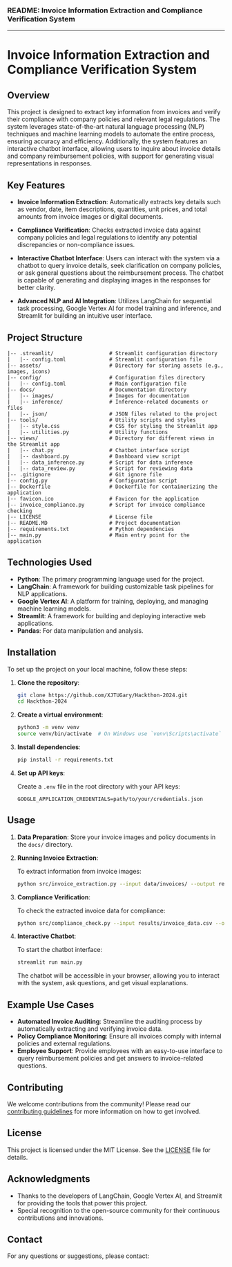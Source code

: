 ### README: Invoice Information Extraction and Compliance Verification System

---

# Invoice Information Extraction and Compliance Verification System

## Overview

This project is designed to extract key information from invoices and verify their compliance with company policies and relevant legal regulations. The system leverages state-of-the-art natural language processing (NLP) techniques and machine learning models to automate the entire process, ensuring accuracy and efficiency. Additionally, the system features an interactive chatbot interface, allowing users to inquire about invoice details and company reimbursement policies, with support for generating visual representations in responses.

## Key Features

- **Invoice Information Extraction**: Automatically extracts key details such as vendor, date, item descriptions, quantities, unit prices, and total amounts from invoice images or digital documents.
  
- **Compliance Verification**: Checks extracted invoice data against company policies and legal regulations to identify any potential discrepancies or non-compliance issues.

- **Interactive Chatbot Interface**: Users can interact with the system via a chatbot to query invoice details, seek clarification on company policies, or ask general questions about the reimbursement process. The chatbot is capable of generating and displaying images in the responses for better clarity.

- **Advanced NLP and AI Integration**: Utilizes LangChain for sequential task processing, Google Vertex AI for model training and inference, and Streamlit for building an intuitive user interface.

## Project Structure

```plaintext
|-- .streamlit/                  # Streamlit configuration directory
|   |-- config.toml              # Streamlit configuration file
|-- assets/                      # Directory for storing assets (e.g., images, icons)
|-- config/                      # Configuration files directory
|   |-- config.toml              # Main configuration file
|-- docs/                        # Documentation directory
|   |-- images/                  # Images for documentation
|   |-- inference/               # Inference-related documents or files
|   |-- json/                    # JSON files related to the project
|-- tools/                       # Utility scripts and styles
|   |-- style.css                # CSS for styling the Streamlit app
|   |-- utilities.py             # Utility functions
|-- views/                       # Directory for different views in the Streamlit app
|   |-- chat.py                  # Chatbot interface script
|   |-- dashboard.py             # Dashboard view script
|   |-- data_inference.py        # Script for data inference
|   |-- data_review.py           # Script for reviewing data
|-- .gitignore                   # Git ignore file
|-- config.py                    # Configuration script
|-- Dockerfile                   # Dockerfile for containerizing the application
|-- favicon.ico                  # Favicon for the application
|-- invoice_compliance.py        # Script for invoice compliance checking
|-- LICENSE                      # License file
|-- README.MD                    # Project documentation
|-- requirements.txt             # Python dependencies
|-- main.py                      # Main entry point for the application               
```

## Technologies Used

- **Python**: The primary programming language used for the project.
- **LangChain**: A framework for building customizable task pipelines for NLP applications.
- **Google Vertex AI**: A platform for training, deploying, and managing machine learning models.
- **Streamlit**: A framework for building and deploying interactive web applications.
- **Pandas**: For data manipulation and analysis.

## Installation

To set up the project on your local machine, follow these steps:

1. **Clone the repository**:

   ```bash
   git clone https://github.com/XJTUGary/Hackthon-2024.git
   cd Hackthon-2024
   ```

2. **Create a virtual environment**:

   ```bash
   python3 -m venv venv
   source venv/bin/activate  # On Windows use `venv\Scripts\activate`
   ```

3. **Install dependencies**:

   ```bash
   pip install -r requirements.txt
   ```

4. **Set up API keys**:

   Create a `.env` file in the root directory with your API keys:

   ```plaintext
   GOOGLE_APPLICATION_CREDENTIALS=path/to/your/credentials.json
   ```

## Usage

1. **Data Preparation**: Store your invoice images and policy documents in the `docs/` directory.

2. **Running Invoice Extraction**:

   To extract information from invoice images:

   ```bash
   python src/invoice_extraction.py --input data/invoices/ --output results/invoice_data.csv
   ```

3. **Compliance Verification**:

   To check the extracted invoice data for compliance:

   ```bash
   python src/compliance_check.py --input results/invoice_data.csv --output results/compliance_report.csv
   ```

4. **Interactive Chatbot**:

   To start the chatbot interface:

   ```bash
   streamlit run main.py
   ```

   The chatbot will be accessible in your browser, allowing you to interact with the system, ask questions, and get visual explanations.

## Example Use Cases

- **Automated Invoice Auditing**: Streamline the auditing process by automatically extracting and verifying invoice data.
- **Policy Compliance Monitoring**: Ensure all invoices comply with internal policies and external regulations.
- **Employee Support**: Provide employees with an easy-to-use interface to query reimbursement policies and get answers to invoice-related questions.


## Contributing

We welcome contributions from the community! Please read our [contributing guidelines](CONTRIBUTING.md) for more information on how to get involved.

## License

This project is licensed under the MIT License. See the [LICENSE](https://www.apache.org/licenses/) file for details.

## Acknowledgments

- Thanks to the developers of LangChain, Google Vertex AI, and Streamlit for providing the tools that power this project.
- Special recognition to the open-source community for their continuous contributions and innovations.

## Contact

For any questions or suggestions, please contact:


